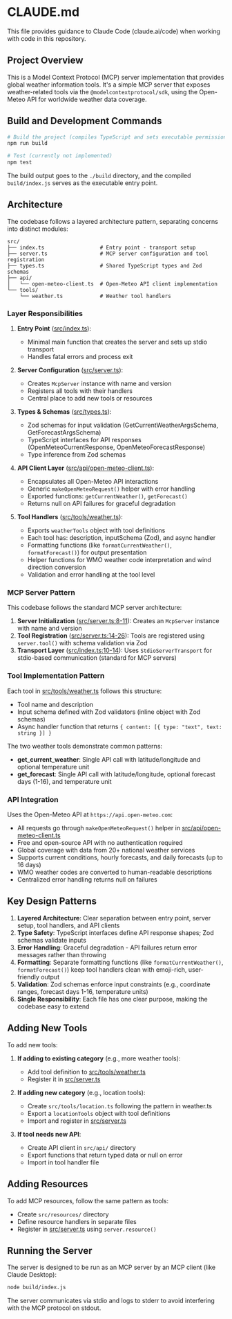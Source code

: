 # CLAUDE.md

This file provides guidance to Claude Code (claude.ai/code) when working with code in this repository.

## Project Overview

This is a Model Context Protocol (MCP) server implementation that provides global weather information tools. It's a simple MCP server that exposes weather-related tools via the `@modelcontextprotocol/sdk`, using the Open-Meteo API for worldwide weather data coverage.

## Build and Development Commands

```bash
# Build the project (compiles TypeScript and sets executable permissions)
npm run build

# Test (currently not implemented)
npm test
```

The build output goes to the `./build` directory, and the compiled `build/index.js` serves as the executable entry point.

## Architecture

The codebase follows a layered architecture pattern, separating concerns into distinct modules:

```
src/
├── index.ts                  # Entry point - transport setup
├── server.ts                 # MCP server configuration and tool registration
├── types.ts                  # Shared TypeScript types and Zod schemas
├── api/
│   └── open-meteo-client.ts  # Open-Meteo API client implementation
└── tools/
    └── weather.ts            # Weather tool handlers
```

### Layer Responsibilities

1. **Entry Point** ([src/index.ts](src/index.ts)):
   - Minimal main function that creates the server and sets up stdio transport
   - Handles fatal errors and process exit

2. **Server Configuration** ([src/server.ts](src/server.ts)):
   - Creates `McpServer` instance with name and version
   - Registers all tools with their handlers
   - Central place to add new tools or resources

3. **Types & Schemas** ([src/types.ts](src/types.ts)):
   - Zod schemas for input validation (GetCurrentWeatherArgsSchema, GetForecastArgsSchema)
   - TypeScript interfaces for API responses (OpenMeteoCurrentResponse, OpenMeteoForecastResponse)
   - Type inference from Zod schemas

4. **API Client Layer** ([src/api/open-meteo-client.ts](src/api/open-meteo-client.ts)):
   - Encapsulates all Open-Meteo API interactions
   - Generic `makeOpenMeteoRequest()` helper with error handling
   - Exported functions: `getCurrentWeather()`, `getForecast()`
   - Returns null on API failures for graceful degradation

5. **Tool Handlers** ([src/tools/weather.ts](src/tools/weather.ts)):
   - Exports `weatherTools` object with tool definitions
   - Each tool has: description, inputSchema (Zod), and async handler
   - Formatting functions (like `formatCurrentWeather()`, `formatForecast()`) for output presentation
   - Helper functions for WMO weather code interpretation and wind direction conversion
   - Validation and error handling at the tool level

### MCP Server Pattern

This codebase follows the standard MCP server architecture:

1. **Server Initialization** ([src/server.ts:8-11](src/server.ts#L8-L11)): Creates an `McpServer` instance with name and version
2. **Tool Registration** ([src/server.ts:14-26](src/server.ts#L14-L26)): Tools are registered using `server.tool()` with schema validation via Zod
3. **Transport Layer** ([src/index.ts:10-14](src/index.ts#L10-L14)): Uses `StdioServerTransport` for stdio-based communication (standard for MCP servers)

### Tool Implementation Pattern

Each tool in [src/tools/weather.ts](src/tools/weather.ts) follows this structure:
- Tool name and description
- Input schema defined with Zod validators (inline object with Zod schemas)
- Async handler function that returns `{ content: [{ type: "text", text: string }] }`

The two weather tools demonstrate common patterns:
- **get_current_weather**: Single API call with latitude/longitude and optional temperature unit
- **get_forecast**: Single API call with latitude/longitude, optional forecast days (1-16), and temperature unit

### API Integration

Uses the Open-Meteo API at `https://api.open-meteo.com`:
- All requests go through `makeOpenMeteoRequest()` helper in [src/api/open-meteo-client.ts](src/api/open-meteo-client.ts)
- Free and open-source API with no authentication required
- Global coverage with data from 20+ national weather services
- Supports current conditions, hourly forecasts, and daily forecasts (up to 16 days)
- WMO weather codes are converted to human-readable descriptions
- Centralized error handling returns null on failures

## Key Design Patterns

1. **Layered Architecture**: Clear separation between entry point, server setup, tool handlers, and API clients
2. **Type Safety**: TypeScript interfaces define API response shapes; Zod schemas validate inputs
3. **Error Handling**: Graceful degradation - API failures return error messages rather than throwing
4. **Formatting**: Separate formatting functions (like `formatCurrentWeather()`, `formatForecast()`) keep tool handlers clean with emoji-rich, user-friendly output
5. **Validation**: Zod schemas enforce input constraints (e.g., coordinate ranges, forecast days 1-16, temperature units)
6. **Single Responsibility**: Each file has one clear purpose, making the codebase easy to extend

## Adding New Tools

To add new tools:

1. **If adding to existing category** (e.g., more weather tools):
   - Add tool definition to [src/tools/weather.ts](src/tools/weather.ts)
   - Register it in [src/server.ts](src/server.ts)

2. **If adding new category** (e.g., location tools):
   - Create `src/tools/location.ts` following the pattern in weather.ts
   - Export a `locationTools` object with tool definitions
   - Import and register in [src/server.ts](src/server.ts)

3. **If tool needs new API**:
   - Create API client in `src/api/` directory
   - Export functions that return typed data or null on error
   - Import in tool handler file

## Adding Resources

To add MCP resources, follow the same pattern as tools:
- Create `src/resources/` directory
- Define resource handlers in separate files
- Register in [src/server.ts](src/server.ts) using `server.resource()`

## Running the Server

The server is designed to be run as an MCP server by an MCP client (like Claude Desktop):
```bash
node build/index.js
```

The server communicates via stdio and logs to stderr to avoid interfering with the MCP protocol on stdout.

